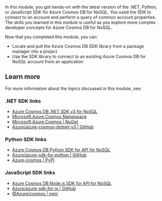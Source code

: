 In this module, you got hands-on with the latest version of the .NET, Python, or JavaScript SDK for Azure Cosmos DB for NoSQL. You used the SDK to connect to an account and perform a query of common account properties. The skills you learned in this module is useful as you explore more complex developer concepts for Azure Cosmos DB for NoSQL.

Now that you completed this module, you can:

- Locate and pull the Azure Cosmos DB SDK library from a package manager into a project
- Use the SDK library to connect to an existing Azure Cosmos DB for NoSQL account from an application

## Learn more

For more information about the topics discussed in this module, see:

### .NET SDK links

- [Azure Cosmos DB .NET SDK v3 for NoSQL][/azure/cosmos-db/sql/sql-api-sdk-dotnet-standard]
- [Microsoft.Azure.Cosmos Namespace][/dotnet/api/microsoft.azure.cosmos]
- [Microsoft.Azure.Cosmos &vert; NuGet][nuget.org/packages/microsoft.azure.cosmos]
- [Azure/azure-cosmos-dotnet-v3 &vert; GitHub][github.com/azure/azure-cosmos-dotnet-v3]

### Python SDK links

- [Azure Cosmos DB Python SDK for API for NoSQL][/azure/cosmos-db/nosql/sdk-python]
- [Azure/azure-sdk-for-python &vert; GitHub][github.com/azure/azure-sdk-for-python]
- [Azure-cosmos &vert; PyPI][pypi.org/project/azure-cosmos]

### JavaScript SDK links

- [Azure Cosmos DB Node.js SDK for API for NoSQL][/azure/cosmos-db/nosql/sdk-nodejs]
- [Azure/azure-sdk-for-js &vert; GitHub][github.com/azure/azure-sdk-for-js]
- [@Azure/cosmos &vert; npm][npmjs.com/package/@azure/cosmos]

[/azure/cosmos-db/sql/sql-api-sdk-dotnet-standard]: /azure/cosmos-db/sql/sql-api-sdk-dotnet-standard
[/azure/cosmos-db/nosql/sdk-python]: /azure/cosmos-db/nosql/sdk-python
[/azure/cosmos-db/nosql/sdk-nodejs]: /azure/cosmos-db/nosql/sdk-nodejs
[/dotnet/api/microsoft.azure.cosmos]: /dotnet/api/microsoft.azure.cosmos
[github.com/azure/azure-cosmos-dotnet-v3]: https://github.com/azure/azure-cosmos-dotnet-v3
[nuget.org/packages/microsoft.azure.cosmos]: https://nuget.org/packages/microsoft.azure.cosmos/
[github.com/azure/azure-sdk-for-python]: https://github.com/Azure/azure-sdk-for-python
[pypi.org/project/azure-cosmos]: https://pypi.org/project/azure-cosmos/
[github.com/azure/azure-sdk-for-js]: https://github.com/Azure/azure-sdk-for-js
[npmjs.com/package/@azure/cosmos]: https://npmjs.com/package/@azure/cosmos
